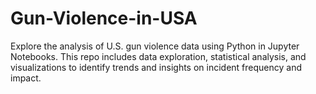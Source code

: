# Gun-Violence-in-USA
Explore the analysis of U.S. gun violence data using Python in Jupyter Notebooks. This repo includes data exploration, statistical analysis, and visualizations to identify trends and insights on incident frequency and impact.
